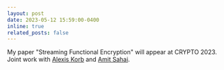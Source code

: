 ```yaml
---
layout: post
date: 2023-05-12 15:59:00-0400
inline: true
related_posts: false
---
```


My paper "Streaming Functional Encryption" will appear at CRYPTO 2023. Joint work with [Alexis Korb](https://dblp.org/pid/272/2390.html) and [Amit Sahai](https://web.cs.ucla.edu/~sahai/).
